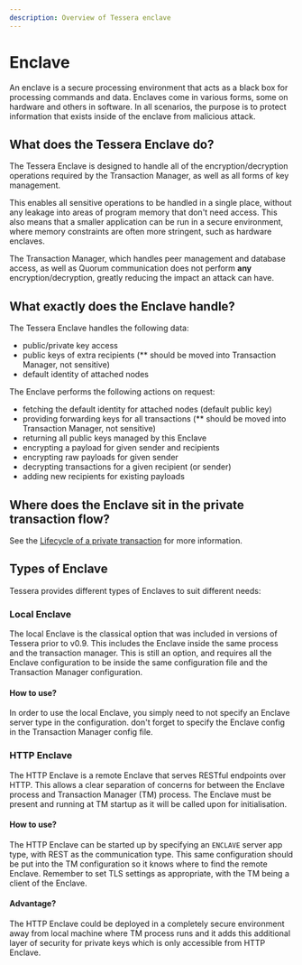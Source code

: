 ```yaml
---
description: Overview of Tessera enclave
---
```


# Enclave

An enclave is a secure processing environment that acts as a black box for processing commands and data.
Enclaves come in various forms, some on hardware and others in software. In all scenarios, the purpose
is to protect information that exists inside of the enclave from malicious attack.

## What does the Tessera Enclave do?

The Tessera Enclave is designed to handle all of the encryption/decryption operations required by the Transaction Manager, as well as all forms of key management.

This enables all sensitive operations to be handled in a single place, without any leakage into areas of program memory that don't need access. This also means that a smaller application can be run in a secure environment, where memory constraints are often more stringent, such as hardware enclaves.

The Transaction Manager, which handles peer management and database access, as well as Quorum communication does not perform **any** encryption/decryption, greatly reducing the impact an attack can have.

## What exactly does the Enclave handle?

The Tessera Enclave handles the following data:

- public/private key access
- public keys of extra recipients (** should be moved into Transaction Manager, not sensitive)
- default identity of attached nodes

The Enclave performs the following actions on request:

- fetching the default identity for attached nodes (default public key)
- providing forwarding keys for all transactions (** should be moved into Transaction Manager, not sensitive)
- returning all public keys managed by this Enclave
- encrypting a payload for given sender and recipients
- encrypting raw payloads for given sender
- decrypting transactions for a given recipient (or sender)
- adding new recipients for existing payloads

## Where does the Enclave sit in the private transaction flow?

See the [Lifecycle of a private transaction](https://docs.goquorum.consensys.net/Concepts/Privacy/PrivateTransactionLifecycle/) for more information.

## Types of Enclave

Tessera provides different types of Enclaves to suit different needs:

### Local Enclave

The local Enclave is the classical option that was included in versions of Tessera prior to v0.9. This includes the Enclave inside the same process and the transaction manager. This is still an option, and requires all the Enclave configuration to be inside the same configuration file and the Transaction Manager configuration.

#### How to use?

In order to use the local Enclave, you simply need to not specify an Enclave server type in the configuration. don't forget to specify the Enclave config in the Transaction Manager config file.

### HTTP Enclave

The HTTP Enclave is a remote Enclave that serves RESTful endpoints over HTTP. This allows a clear separation of concerns for between the Enclave process and Transaction Manager (TM) process. The Enclave must be present and running at TM startup as it will be called upon for initialisation.

#### How to use?

The HTTP Enclave can be started up by specifying an `ENCLAVE` server app type, with REST as the communication type. This same configuration should be put into the TM configuration so it knows where to find the remote Enclave. Remember to set TLS settings as appropriate, with the TM being a client of the Enclave.

#### Advantage?

The HTTP Enclave could be deployed in a completely secure environment away from local machine where TM process runs and it adds this additional layer of security for private keys which is only accessible from HTTP Enclave.
